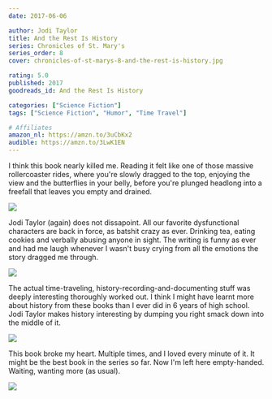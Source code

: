 ```yaml
---
date: 2017-06-06

author: Jodi Taylor
title: And the Rest Is History
series: Chronicles of St. Mary's
series_order: 8
cover: chronicles-of-st-marys-8-and-the-rest-is-history.jpg

rating: 5.0
published: 2017
goodreads_id: And the Rest Is History

categories: ["Science Fiction"]
tags: ["Science Fiction", "Humor", "Time Travel"]

# Affiliates
amazon_nl: https://amzn.to/3uCbKx2
audible: https://amzn.to/3LwK1EN
---
```


I think this book nearly killed me. Reading it felt like one of those massive rollercoaster rides, where you're slowly dragged to the top, enjoying the view and the butterflies in your belly, before you're plunged headlong into a freefall that leaves you empty and drained.

<!--more-->

![](https://media.giphy.com/media/oa2Iu8proNe80/giphy.gif)

Jodi Taylor (again) does not dissapoint. All our favorite dysfunctional characters are back in force, as batshit crazy as ever. Drinking tea, eating cookies and verbally abusing anyone in sight. The writing is funny as ever and had me laugh whenever I wasn't busy crying from all the emotions the story dragged me through.

![](https://media.giphy.com/media/glwJXvn8j7S3S/giphy.gif)

The actual time-traveling, history-recording-and-documenting stuff was deeply interesting thoroughly worked out. I think I might have learnt more about history from these books than I ever did in 6 years of high school. Jodi Taylor makes history interesting by dumping you right smack down into the middle of it.

![](https://media.giphy.com/media/uDZexRVCffGww/giphy.gif)

This book broke my heart. Multiple times, and I loved every minute of it. It might be the best book in the series so far. Now I'm left here empty-handed. Waiting, wanting more (as usual).

![](https://media.giphy.com/media/WHF42A4xC1oCQ/giphy.gif)
